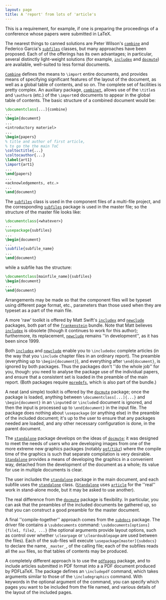 ```yaml
---
layout: page
title: A 'report' from lots of 'article's
---
```


This is a requirement, for example, if one is preparing the
proceedings of a conference whose papers were submitted in LaTeX.

The nearest things to canned solutions are Peter Wilson's
[`combine`](http://ctan.org/pkg/combine) and Federico Garcia's [`subfiles`](http://ctan.org/pkg/subfiles) classes, but
many approaches have been proposed.  Each of of the offerings has its
own advantages; in particular, several distinctly light-weight
solutions (for example, [`includex`](http://ctan.org/pkg/includex) and [`docmute`](http://ctan.org/pkg/docmute)) are
available, well-suited to less formal documents.

[`Combine`](http://ctan.org/pkg/Combine) defines the means to `\import` entire documents,
and provides means of specifying significant features of the layout of
the document, as well as a global table of contents, and so on.  The
complete set of facilities is pretty complex.  An auxiliary package,
[`combinet`](http://ctan.org/pkg/combinet), allows use of the `\title`s and `\author`s
(etc.) of the `\import`ed documents to appear in the global table
of contents.  The basic structure of a combined document would be:
```latex
\documentclass[...]{combine}
...
\begin{document}
...
<introductory materiel>
...
\begin{papers}
% title and author of first article,
% to go the the main ToC
\coltoctitle{...}
\coltocauthor{...}
\label{art1}
\import{art1}
...
\end{papers}
...
<acknowledgements, etc.>
...
\end{document}
```

The [`subfiles`](http://ctan.org/pkg/subfiles) class is used in the component files of a multi-file
project, and the corresponding [`subfiles`](http://ctan.org/pkg/subfiles) package is used in the
master file; so the structure of the master file looks like:
```latex
\documentclass{<whatever>}
...
\usepackage{subfiles}
...
\begin{document}
...
\subfile{subfile_name}
...
\end{document}
```
while a subfile has the structure:
```latex
\documentclass[mainfile_name]{subfiles}
\begin{document}
...
\end{document}
```
Arrangements may be made so that the component files will
be typeset using different page format, etc., parameters than those
used when they are typeset as a part of the main file.

A more 'raw' toolkit is offered by Matt Swift's [`includex`](http://ctan.org/pkg/includex) and
[`newclude`](http://ctan.org/pkg/newclude) packages, both part of the [`frankenstein`](http://ctan.org/pkg/frankenstein)
bundle.  Note that Matt believes [`includex`](http://ctan.org/pkg/includex) is obsolete
(though it continues to work for this author); furthermore, its
replacement, [`newclude`](http://ctan.org/pkg/newclude) remains ''in development'', as it has
been since 1999.

Both [`includex`](http://ctan.org/pkg/includex) and [`newclude`](http://ctan.org/pkg/newclude) enable you to
`\includedoc` complete articles (in the way that you
`\include` chapter files in an ordinary report).  The preamble
(everything up to `\begin{document}`), and everything after
`\end{document}`, is ignored by both packages.  Thus the
packages don't ''do the whole job'' for you, though: you need to
analyse the package use of the individual papers, and ensure that a
consistent set is loaded in the preamble of the main report.  (Both
packages require [`moredefs`](http://ctan.org/pkg/moredefs), which is also part of the
bundle.)

A neat (and simple) toolkit is offered by the
[`docmute`](http://ctan.org/pkg/docmute) package; once the package is loaded, anything
between `\documentclass[...]{...}` and
`\begin{document}` in an `\input`ed or `\include`d
document is ignored, and then the input is processed up to
`\end{document}` in the input file.  The package does nothing
about `\usepackage` (or anything else) in the preamble of the
included document; it's up to the user to ensure that any packages
needed are loaded, and any other necessary configuration is done, in
the parent document.

The [`standalone`](http://ctan.org/pkg/standalone) package develops on the ideas of
[`docmute`](http://ctan.org/pkg/docmute); it was designed to meet the needs of users who are
developing images from one of the more extreme new graphics packages
(notably [`pgf/tikz`](http://ctan.org/pkg/pgf/tikz)) where the compile time of the graphics is
such that separate compilation is very desirable.
[`Standalone`](http://ctan.org/pkg/Standalone) provides a means of developing the graphics in a
convenient way, detached from the development of the document as a
whole; its value for use in multiple documents is clear.

The user includes the [`standalone`](http://ctan.org/pkg/standalone) package in the main
document, and each subfile uses the [`standalone`](http://ctan.org/pkg/standalone) class.
([`Standalone`](http://ctan.org/pkg/Standalone) uses [`article`](http://ctan.org/pkg/article) for the ''real'' work in
stand-alone mode, but it may be asked to use another).

The real difference from the [`docmute`](http://ctan.org/pkg/docmute) package is
flexibility.  In particular, you can ask that the preambles of the
included documents be gathered up, so that you can construct a good
preamble for the master document.

A final ''compile-together'' approach comes from the [`subdocs`](http://ctan.org/pkg/subdocs)
package.  The driver file contains a `\subdocuments` command:
`\subdocuments[options]{file1, file2, ...}`
(the optional arguments provide layout options, such as control over
whether `\clearpage` or `\cleardoublepage` are used between the
files).  Each of the sub-files will execute
  `\usepackage[master]{subdocs}`
to declare the name, `_master_`, of the calling file;
each of the subfiles reads all the `aux` files, so that
tables of contents may be produced.

A completely different approach is to use the [`pdfpages`](http://ctan.org/pkg/pdfpages)
package, and to include articles submitted in PDF format into a
a PDF document produced by PDFLaTeX.  The package
defines an `\includepdf` command, which takes arguments similar to
those of the `\includegraphics` command.  With keywords in the
optional argument of the command, you can specify which pages you want
to be included from the file named, and various details of the layout
of the included pages.

